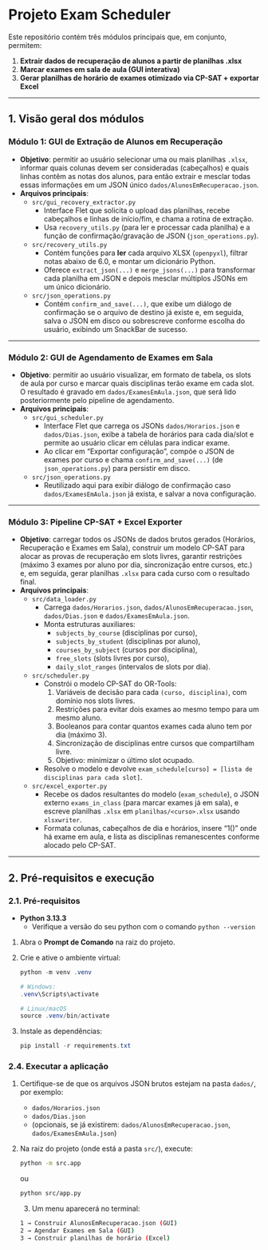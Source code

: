 # Projeto Exam Scheduler

Este repositório contém três módulos principais que, em conjunto, permitem:

1. **Extrair dados de recuperação de alunos a partir de planilhas .xlsx**  
2. **Marcar exames em sala de aula (GUI interativa)**  
3. **Gerar planilhas de horário de exames otimizado via CP-SAT + exportar Excel**  

---

## 1. Visão geral dos módulos

### Módulo 1: GUI de Extração de Alunos em Recuperação  
- **Objetivo**: permitir ao usuário selecionar uma ou mais planilhas `.xlsx`, informar quais colunas devem ser consideradas (cabeçalhos) e quais linhas contêm as notas dos alunos, para então extrair e mesclar todas essas informações em um JSON único `dados/AlunosEmRecuperacao.json`.  
- **Arquivos principais**:  
  - `src/gui_recovery_extractor.py`  
    - Interface Flet que solicita o upload das planilhas, recebe cabeçalhos e linhas de início/fim, e chama a rotina de extração.  
    - Usa `recovery_utils.py` (para ler e processar cada planilha) e a função de confirmação/gravação de JSON (`json_operations.py`).  
  - `src/recovery_utils.py`  
    - Contém funções para **ler** cada arquivo XLSX (`openpyxl`), filtrar notas abaixo de 6.0, e montar um dicionário Python.  
    - Oferece `extract_json(...)` e `merge_jsons(...)` para transformar cada planilha em JSON e depois mesclar múltiplos JSONs em um único dicionário.  
  - `src/json_operations.py`  
    - Contém `confirm_and_save(...)`, que exibe um diálogo de confirmação se o arquivo de destino já existe e, em seguida, salva o JSON em disco ou sobrescreve conforme escolha do usuário, exibindo um SnackBar de sucesso.

---

### Módulo 2: GUI de Agendamento de Exames em Sala  
- **Objetivo**: permitir ao usuário visualizar, em formato de tabela, os slots de aula por curso e marcar quais disciplinas terão exame em cada slot. O resultado é gravado em `dados/ExamesEmAula.json`, que será lido posteriormente pelo pipeline de agendamento.  
- **Arquivos principais**:  
  - `src/gui_scheduler.py`  
    - Interface Flet que carrega os JSONs `dados/Horarios.json` e `dados/Dias.json`, exibe a tabela de horários para cada dia/slot e permite ao usuário clicar em células para indicar exame.  
    - Ao clicar em “Exportar configuração”, compõe o JSON de exames por curso e chama `confirm_and_save(...)` (de `json_operations.py`) para persistir em disco.  
  - `src/json_operations.py`  
    - Reutilizado aqui para exibir diálogo de confirmação caso `dados/ExamesEmAula.json` já exista, e salvar a nova configuração.

---

### Módulo 3: Pipeline CP-SAT + Excel Exporter  
- **Objetivo**: carregar todos os JSONs de dados brutos gerados (Horários, Recuperação e Exames em Sala), construir um modelo CP-SAT para alocar as provas de recuperação em slots livres, garantir restrições (máximo 3 exames por aluno por dia, sincronização entre cursos, etc.) e, em seguida, gerar planilhas `.xlsx` para cada curso com o resultado final.  
- **Arquivos principais**:  
  - `src/data_loader.py`  
    - Carrega `dados/Horarios.json`, `dados/AlunosEmRecuperacao.json`, `dados/Dias.json` e `dados/ExamesEmAula.json`.  
    - Monta estruturas auxiliares:  
      - `subjects_by_course` (disciplinas por curso),  
      - `subjects_by_student` (disciplinas por aluno),  
      - `courses_by_subject` (cursos por disciplina),  
      - `free_slots` (slots livres por curso),  
      - `daily_slot_ranges` (intervalos de slots por dia).  
  - `src/scheduler.py`  
    - Constrói o modelo CP-SAT do OR-Tools:  
      1. Variáveis de decisão para cada `(curso, disciplina)`, com domínio nos slots livres.  
      2. Restrições para evitar dois exames ao mesmo tempo para um mesmo aluno.  
      3. Booleanos para contar quantos exames cada aluno tem por dia (máximo 3).  
      4. Sincronização de disciplinas entre cursos que compartilham livre.  
      5. Objetivo: minimizar o último slot ocupado.  
    - Resolve o modelo e devolve `exam_schedule[curso] = [lista de disciplinas para cada slot]`.  
  - `src/excel_exporter.py`  
    - Recebe os dados resultantes do modelo (`exam_schedule`), o JSON externo `exams_in_class` (para marcar exames já em sala), e escreve planilhas `.xlsx` em `planilhas/<curso>.xlsx` usando `xlsxwriter`.  
    - Formata colunas, cabeçalhos de dia e horários, insere “1(<disciplina>)” onde há exame em aula, e lista as disciplinas remanescentes conforme alocado pelo CP-SAT.

---

## 2. Pré-requisitos e execução

### 2.1. Pré-requisitos
- **Python 3.13.3**
    - Verifique a versão do seu python com o comando `python --version`

1. Abra o **Prompt de Comando**  na raiz do projeto.
2. Crie e ative o ambiente virtual:
    ```powershell
    python -m venv .venv

    # Windows:
    .venv\Scripts\activate

    # Linux/macOS
    source .venv/bin/activate
    ```

3. Instale as dependências:
    ```powershell
    pip install -r requirements.txt
    ```

### 2.4. Executar a aplicação
1. Certifique-se de que os arquivos JSON brutos estejam na pasta `dados/`, por exemplo:
   - `dados/Horarios.json`
   - `dados/Dias.json`
   - (opcionais, se já existirem: `dados/AlunosEmRecuperacao.json`, `dados/ExamesEmAula.json`)

2. Na raiz do projeto (onde está a pasta `src/`), execute:  
   ```bash
   python -m src.app
   ```  
   ou  
   ```bash
   python src/app.py
   ```

    3. Um menu aparecerá no terminal:  
    ```bash
    1 → Construir AlunosEmRecuperacao.json (GUI)
    2 → Agendar Exames em Sala (GUI)
    3 → Construir planilhas de horário (Excel)
    ```

